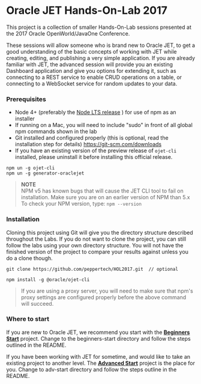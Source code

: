 # Oracle JET Hands-On-Lab 2017

This project is a collection of smaller Hands-On-Lab sessions presented at the 2017 Oracle OpenWorld/JavaOne Conference.


These sessions will allow someone who is brand new to Oracle JET, to get a good understanding of the basic concepts of working with JET while creating, editing, and publishing a very simple application. If you are already familiar with JET, the advanced session will provide you an existing Dashboard application and give you options for extending it, such as connecting to a REST service to enable CRUD operations on a table, or connecting to a WebSocket service for random updates to your data.


### Prerequisites
* Node 4+ (preferably the [Node LTS release](https://nodejs.org) ) for use of npm as an installer
* If running on a Mac, you will need to include "sudo" in front of all global npm commands shown in the lab
* Git installed and configured properly (this is optional, read the installation step for details) https://git-scm.com/downloads
* If you have an existing version of the preview release of `ojet-cli` installed, please uninstall it before installing this official release.
```
npm un -g ojet-cli
npm un -g generator-oraclejet
```

>**NOTE**  
NPM v5 has known bugs that will cause the JET CLI tool to fail on installation. Make sure you are on an earlier version of NPM than 5.x
To check your NPM version, type: `npm --version`  


### Installation
Cloning this project using Git will give you the directory structure described throughout the Labs. If you do not want to clone the project, you can still follow the labs using your own directory structure.  You will not have the finished version of the project to compare your results against unless you do a clone though. 

```
git clone https://github.com/peppertech/HOL2017.git  // optional

npm install -g @oracle/ojet-cli
```

>If you are using a proxy server, you will need to make sure that npm's proxy settings are configured properly before the above command will succeed.

### Where to start
If you are new to Oracle JET, we recommend you start with the [**Beginners Start**](./beginners-start) project. 
Change to the beginners-start directory and follow the steps outlined in the README.

If you have been working with JET for sometime, and would like to take an existing project to another level. 
The [**Advanced Start**](./adv-start) project is the place for you. Change to adv-start directory and follow the steps outline in the README. 
